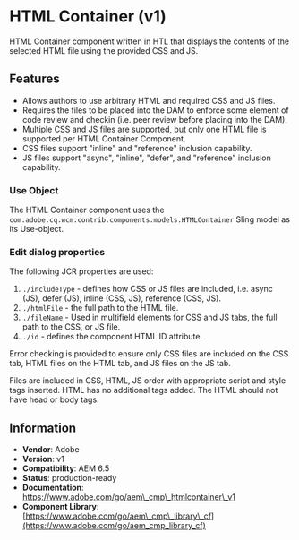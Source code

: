 <!--
Copyright 2021 Adobe

Licensed under the Apache License, Version 2.0 (the "License");
you may not use this file except in compliance with the License.
You may obtain a copy of the License at

    http://www.apache.org/licenses/LICENSE-2.0

Unless required by applicable law or agreed to in writing, software
distributed under the License is distributed on an "AS IS" BASIS,
WITHOUT WARRANTIES OR CONDITIONS OF ANY KIND, either express or implied.
See the License for the specific language governing permissions and
limitations under the License.
-->

HTML Container (v1)
====
HTML Container component written in HTL that displays the contents of the selected HTML file using the provided CSS and JS.

## Features
* Allows authors to use arbitrary HTML and required CSS and JS files.
* Requires the files to be placed into the DAM to enforce some element of code review and checkin (i.e. peer review before placing into the DAM).
* Multiple CSS and JS files are supported, but only one HTML file is supported per HTML Container Component.
* CSS files support "inline" and "reference" inclusion capability.
* JS files support "async", "inline", "defer", and "reference" inclusion capability.

### Use Object
The HTML Container component uses the `com.adobe.cq.wcm.contrib.components.models.HTMLContainer` Sling model as its Use-object.

### Edit dialog properties
The following JCR properties are used:

1. `./includeType` - defines how CSS or JS files are included, i.e. async (JS), defer (JS), inline (CSS, JS), reference (CSS, JS).
2. `./htmlFile` - the full path to the HTML file.
3. `./fileName` - Used in multifield elements for CSS and JS tabs, the full path to the CSS, or JS file.
4. `./id` - defines the component HTML ID attribute.

Error checking is provided to ensure only CSS files are included on the CSS tab, HTML files on the HTML tab, and JS files on the JS tab.

Files are included in CSS, HTML, JS order with appropriate script and style tags inserted.  HTML has no additional tags added.  The HTML should not have head or body tags.


## Information
* **Vendor**: Adobe
* **Version**: v1
* **Compatibility**: AEM 6.5
* **Status**: production-ready
* **Documentation**: [https://www.adobe.com/go/aem\_cmp\_htmlcontainer\_v1
](https://www.adobe.com/go/aem_cmp_contentfragment_v1)
* **Component Library**: [https://www.adobe.com/go/aem\_cmp\_library\_cf](https://www.adobe.com/go/aem_cmp_library_cf)
